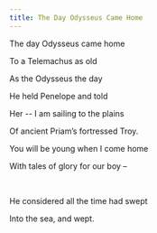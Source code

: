 ```yaml
---
title: The Day Odysseus Came Home
---
```






The
day Odysseus came home

To
a Telemachus as old

As
the Odysseus the day

He
held Penelope and told

Her
-- I am sailing to the plains

Of
ancient Priam’s fortressed Troy.

You
will be young when I come home

With
tales of glory for our boy –

 

He
considered all the time had swept

Into
the sea, and wept.
